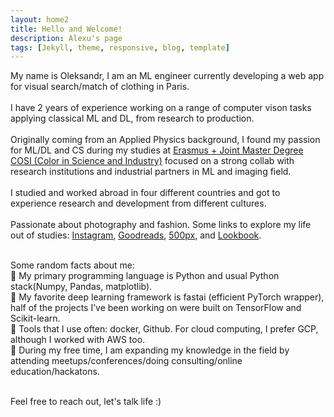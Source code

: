 ```yaml
---
layout: home2
title: Hello and Welcome!
description: Alexu's page
tags: [Jekyll, theme, responsive, blog, template]
---
```


My name is Oleksandr, I am an ML engineer currently developing a web app for visual search/match of clothing in Paris. 
<br /><br />
I have 2 years of experience working on a range of computer vison tasks applying classical ML and DL, from research to production.
<br /><br />
Originally coming from an Applied Physics background, I found my passion for ML/DL and CS during my studies at [Erasmus + Joint Master Degree COSI (Color in Science and Industry)](https://cosi-master.eu/cosi-master-degree/) focused on a strong collab with research institutions and industrial partners in ML and imaging field. 
<br /><br />
I studied and worked abroad in four different countries and got to experience research and development from different cultures.
<br /><br />
Passionate about photography and fashion. Some links to explore my life out of studies: [Instagram](https://www.instagram.com/_alexanch/), [Goodreads](https://www.goodreads.com/user/show/79361670-alex-boiko), [500px](https://500px.com/alexanch), and [Lookbook](https://lookbook.nu/alexanch).
<br /><br />

Some random facts about me: <br />
📌  My primary programming language is Python and usual Python stack(Numpy, Pandas, matplotlib).<br />
📌  My favorite deep learning framework is fastai (efficient PyTorch wrapper), half of the projects I’ve been working on were built on TensorFlow and Scikit-learn.<br />
📌  Tools that I use often: docker, Github. For cloud computing, I prefer GCP, although I worked with AWS too.<br />
📌  During my free time, I am expanding my knowledge in the field by attending meetups/conferences/doing consulting/online education/hackatons.<br /><br />

Feel free to reach out, let's talk life :)


<!---
My name is Oleksandr, I am a recent graduate student from [Erasmus + Joint Master Degree COSI (Color in Science and Industry)](https://cosi-master.eu/cosi-master-degree/).
<br /><br />
My specialties are Machine/Deep Learning, Computer Vision, Computational Imaging, and Color Science.
<br /><br />
Currently, developing an AI-powered web app that finds luxury item alternatives from fast-fashion retailers. The idea is to use ResNet CNNs to generate fashion embeddings for a beloved fashion piece and compare them to embeddings stored in the database, finding the most similar ones.
<br /><br />
I have experience working on computer vision tasks using classical and deep learning methods in both industrial ([Olympus Corp., Japan](https://www.olympus-global.com/), [Vilmorin, France](https://en.wikipedia.org/wiki/Vilmorin)) and academia fields ([SIB Labs, Finland](https://www.uef.fi/web/siblabs/color-research-laboratory)).
<br /><br />
I graduated from three universities ([UJM, France](https://www.univ-st-etienne.fr/en/index.html), [UEF, Finland](https://www.uef.fi/en/etusivu), [UGR, Spain](https://www.ugr.university/)) in 2 years. In addition, I am [MSc in Applied Physics and Nanomaterials](http://www.univ.kiev.ua/en/departments/ht/).
<br /><br />
Was awarded by 3 MSc diplomas by:
1. [University Jean Monnet](https://en.wikipedia.org/wiki/Jean_Monnet_University), (member of [University of Lyon](http://www.ens-lyon.fr/indexation/structures-affiliees-lens-et-partenaires/universite-jean-monnet-saint-etienne)), France
2. [University of Granada](https://en.wikipedia.org/wiki/University_of_Granada), Spain
3. [University of Eastern Finland](https://en.wikipedia.org/wiki/University_of_Eastern_Finland), Finland.
<br /><br />
Also, I graduated from Taras Shevchenko National University of Kyiv with the degree of MPhys with Honours in Applied Physics with technical experience in the field.
--->
